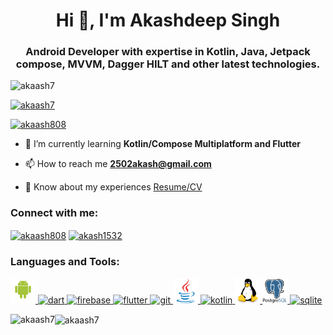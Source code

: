 <h1 align="center">Hi 👋, I'm Akashdeep Singh</h1>
<h3 align="center">Android Developer with expertise in Kotlin, Java, Jetpack compose, MVVM, Dagger HILT and other latest technologies.</h3>

<p align="left"> <img src="https://komarev.com/ghpvc/?username=akaash7&label=Profile%20views&color=0e75b6&style=flat" alt="akaash7" /> </p>

<p align="left"> <a href="https://github.com/ryo-ma/github-profile-trophy"><img src="https://github-profile-trophy.vercel.app/?username=akaash7" alt="akaash7" /></a> </p>

<p align="left"> <a href="https://twitter.com/akaash808" target="blank"><img src="https://img.shields.io/twitter/follow/akaash808?logo=twitter&style=for-the-badge" alt="akaash808" /></a> </p>

- 🌱 I’m currently learning **Kotlin/Compose Multiplatform and Flutter**

- 📫 How to reach me **2502akash@gmail.com**

- 📄 Know about my experiences [Resume/CV](https://drive.google.com/file/d/1HFqTmouU9wWeHWiShLibytiuoy2eC5z7)

<h3 align="left">Connect with me:</h3>
<p align="left">
<a href="https://twitter.com/akaash808" target="blank"><img align="center" src="https://raw.githubusercontent.com/rahuldkjain/github-profile-readme-generator/master/src/images/icons/Social/twitter.svg" alt="akaash808" height="30" width="40" /></a>
<a href="https://linkedin.com/in/akash1532" target="blank"><img align="center" src="https://raw.githubusercontent.com/rahuldkjain/github-profile-readme-generator/master/src/images/icons/Social/linked-in-alt.svg" alt="akash1532" height="30" width="40" /></a>
</p>

<h3 align="left">Languages and Tools:</h3>
<p align="left"> <a href="https://developer.android.com" target="_blank" rel="noreferrer"> <img src="https://raw.githubusercontent.com/devicons/devicon/master/icons/android/android-original-wordmark.svg" alt="android" width="40" height="40"/> </a> <a href="https://dart.dev" target="_blank" rel="noreferrer"> <img src="https://www.vectorlogo.zone/logos/dartlang/dartlang-icon.svg" alt="dart" width="40" height="40"/> </a> <a href="https://firebase.google.com/" target="_blank" rel="noreferrer"> <img src="https://www.vectorlogo.zone/logos/firebase/firebase-icon.svg" alt="firebase" width="40" height="40"/> </a> <a href="https://flutter.dev" target="_blank" rel="noreferrer"> <img src="https://www.vectorlogo.zone/logos/flutterio/flutterio-icon.svg" alt="flutter" width="40" height="40"/> </a> <a href="https://git-scm.com/" target="_blank" rel="noreferrer"> <img src="https://www.vectorlogo.zone/logos/git-scm/git-scm-icon.svg" alt="git" width="40" height="40"/> </a> <a href="https://www.java.com" target="_blank" rel="noreferrer"> <img src="https://raw.githubusercontent.com/devicons/devicon/master/icons/java/java-original.svg" alt="java" width="40" height="40"/> </a> <a href="https://kotlinlang.org" target="_blank" rel="noreferrer"> <img src="https://www.vectorlogo.zone/logos/kotlinlang/kotlinlang-icon.svg" alt="kotlin" width="40" height="40"/> </a> <a href="https://www.linux.org/" target="_blank" rel="noreferrer"> <img src="https://raw.githubusercontent.com/devicons/devicon/master/icons/linux/linux-original.svg" alt="linux" width="40" height="40"/> </a> <a href="https://www.postgresql.org" target="_blank" rel="noreferrer"> <img src="https://raw.githubusercontent.com/devicons/devicon/master/icons/postgresql/postgresql-original-wordmark.svg" alt="postgresql" width="40" height="40"/> </a> <a href="https://www.sqlite.org/" target="_blank" rel="noreferrer"> <img src="https://www.vectorlogo.zone/logos/sqlite/sqlite-icon.svg" alt="sqlite" width="40" height="40"/> </a> </p>

<p><img align="left" src="https://github-readme-stats.vercel.app/api/top-langs?username=akaash7&show_icons=true&locale=en&layout=compact" alt="akaash7" /></p>

<p><img align="center" src="https://github-readme-streak-stats.herokuapp.com/?user=akaash7&" alt="akaash7" /></p>
